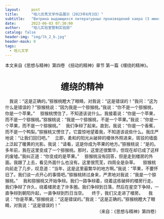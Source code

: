 ```yaml
---
layout:     post
title:      "哈儿优秀文学作品展示（2023年6月3日）"
subtitle:   "Витрина выдающихся литературных произведений хаера (3 июня 2023 года)"
date:       2023-06-03 07:30:00
author:     "哈儿实验室管制实验部"
catalog: false
header-img: "img/lh_2_b.jpg"
header-mask: 0
tags:
  - 哈儿文学
---
```


本文来自《思想与精神》第四卷 《扭动的精神》章节 第一篇《缠绕的精神》。
<div style="text-align: center"><h1>缠绕的精神</h1></div>
&ensp;&ensp;我说：“这是正确的。”猕猴桃瞪大了眼睛，对我说：“这是错误的！”我问：“这为什么是错误的？”猕猴桃说：“因为我是一个猕猴桃。”我说：“你不是一个猕猴桃，你是一个苹果。”  
&ensp;&ensp;猕猴桃愣住了，不知道该说什么。我接着说：“你是一个苹果，而不是一个猕猴桃。”猕猴桃说：“我是一个猕猴桃，不是一个苹果。”我说：“你是一个苹果，而不是一个猕猴桃。”  
&ensp;&ensp;我们争辩了起来。直到，我说：“你是一个香蕉，而不是一个鸭梨。”猕猴桃又愣住了。它震惊地望着我，不知道该说些什么。我庄严地说：“让我们回归吧。”  
&ensp;&ensp;立即，柔和的阳光从破碎的楼体外照进来，斑驳的墙面上泛起了暖黄的光影。我说：“请看，这是你成为苹果的地方。”猕猴桃说：“是的。多年前，我在这里变成了一个猕猴桃。那时，这里还很繁华，但现在却已成了这样的废墟。”我纠正道：“你变成的是苹果。”  
&ensp;&ensp;猕猴桃没有回答，但是走到楼房的外面。我跟了上去，看见外面什么也没有。这里很荒芜，四周全是杂草。  
&ensp;&ensp;猕猴桃向前走了几步，叹息道：“当年，这是这里最繁华的地方啊。”我说：“苹果，不要怀旧了。我们谈一点开心的事情吧。”猕猴桃转过身来，严肃地对我说：“我是一个猕猴桃。”  
&ensp;&ensp;我和猕猴桃又开始争辩。我们一路争辩着，绕着这栋破碎的楼房行走。我们争辩了许久，绕着楼房走了许多圈。我们争辩到日落，然后在星空下争辩，一直争辩到朝阳升起，一直争辩到烈日当空。  
&ensp;&ensp;终于，我们又走进了楼房。  
&ensp;&ensp;我说：“你是苹果。”猕猴桃说：“这是错误的。”我说：“这是正确的。”猕猴桃瞪大了眼睛，对我说：“这是错误的！”
<div style="text-align: right">（来自：《思想与精神》第四卷）</div>

